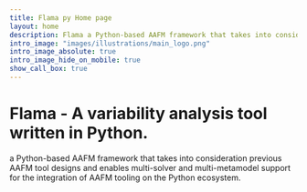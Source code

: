 ```yaml
---
title: Flama py Home page
layout: home
description: Flama a Python-based AAFM framework that takes into consideration previous AAFM tool designs and enables multi-solver and multi-metamodel support for the integration of AAFM tooling on the Python ecosystem.
intro_image: "images/illustrations/main_logo.png"
intro_image_absolute: true
intro_image_hide_on_mobile: true
show_call_box: true
---
```


# Flama - A variability analysis tool written in Python.

a Python-based AAFM framework that takes into consideration previous AAFM tool designs and enables
multi-solver and multi-metamodel support for the integration of AAFM tooling on the Python ecosystem.
